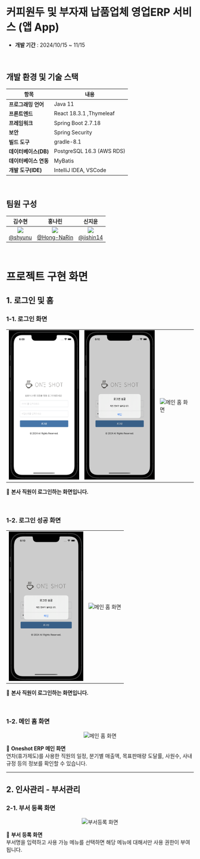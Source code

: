 # 커피원두 및 부자재 납품업체 영업ERP 서비스 (앱 App)

- **개발 기간** : 2024/10/15 ~ 11/15

<br>
  
## 개발 환경 및 기술 스택

| 항목 | 내용 |
|---|---|
| **프로그래밍 언어** | Java 11 |
| **프론트엔드** | React 18.3.1 ,Thymeleaf |
| **프레임워크** | Spring Boot 2.7.18 |
| **보안** | Spring Security |
| **빌드 도구** | gradle-8.1 |
| **데이터베이스(DB)** | PostgreSQL 16.3 (AWS RDS) |
| **데이터베이스 연동** | MyBatis |
| **개발 도구(IDE)** | IntelliJ IDEA, VSCode |


<br>


## 팀원 구성

<div align="center">

| **김수현** | **홍나린** | **신지윤** |
| :------: | :------: | :------: |
| [<img src="https://avatars.githubusercontent.com/u/172233951?s=64&v=4" height=100> <br/> @shyunu](https://github.com/shyunu) | [<img src="https://avatars.githubusercontent.com/u/172233963?s=64&v=4" height=100> <br/> @Hong-NaRin](https://github.com/Hong-NaRin) | [<img src="https://avatars.githubusercontent.com/u/80537541?s=64&v=4" height=100> <br/> @jishin14](https://github.com/jishin14) |

</div>

<br>

# 프로젝트 구현 화면

## 1. 로그인 및 홈

### 1-1. 로그인 화면
<table align="center">
  <tr>
    <td><img src="./images/login-default.png" alt="로그인 화면" height="400"></td>
    <td><img src="./images/login-success.png" alt="로그인 화면" height="400"></td>
    <td><img src="./images/mainHome.png" alt="메인 홈 화면" height="400"></td>
  </tr>
</table>

📍 **본사 직원이 로그인하는 화면입니다.**

<br>

### 1-2. 로그인 성공 화면
<table>
  <tr>
    <td><img src="./images/login-success.png" alt="로그인 화면" height="400"></td>
    <td><img src="./images/mainHome.png" alt="메인 홈 화면" height="400"></td>
  </tr>
</table>


📍 **본사 직원이 로그인하는 화면입니다.**

<br>

### 1-2. 메인 홈 화면
<div align="center">
  <img src="./images/mainHome.png" alt="메인 홈 화면" height="400">
</div>

📍 **Oneshot ERP 메인 화면**  
연차(휴가제도)를 사용한 직원의 일정, 분기별 매출액, 목표판매량 도달률, 사원수, 사내 규정 등의 정보를 확인할 수 있습니다.

<hr>

## 2. 인사관리 - 부서관리

### 2-1. 부서 등록 화면
<div align="center">
  <img src="./images/department-regist.png" alt="부서등록 화면" height="400">
</div>

📍 **부서 등록 화면**  
부서명을 입력하고 사용 가능 메뉴를 선택하면 해당 메뉴에 대해서만 사용 권한이 부여됩니다.

<br>
